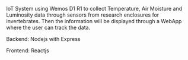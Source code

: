 IoT System using Wemos D1 R1 to collect Temperature, Air Moisture and Luminosity data through sensors from research enclosures for invertebrates.
Then the information will be displayed through a WebApp where the user can track the data.

Backend: Nodejs with Express

Frontend: Reactjs
